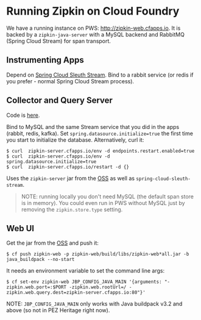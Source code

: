 # Running Zipkin on Cloud Foundry

We have a running instance on PWS: http://zipkin-web.cfapps.io. It is backed by a `zipkin-java-server` with a MySQL backend and RabbitMQ (Spring Cloud Stream) for span transport.

## Instrumenting Apps

Depend on [Spring Cloud Sleuth Stream](https://github.com/spring-cloud-spring-cloud-sleuth). Bind to a rabbit service (or redis if you prefer - normal Spring Cloud Stream process).

## Collector and Query Server

Code is [here](https://github.com/dsyer/zipkin-collector-server).

Bind to MySQL and the same Stream service that you did in the apps (rabbit, redis, kafka). Set `spring.datasource.initialize=true` the first time you start to initialize the database. Alternatively, curl it:

```
$ curl  zipkin-server.cfapps.io/env -d endpoints.restart.enabled=true
$ curl  zipkin-server.cfapps.io/env -d spring.datasource.initialize=true
$ curl  zipkin-server.cfapps.io/restart -d {}
```

Uses the `zipkin-server` jar from the [OSS](https://github.com/openzipkin/zipkin-java) as well as `spring-cloud-sleuth-stream`.

> NOTE: running locally you don't need MySQL (the default span store is in memory). You could even run in PWS without MySQL just by removing the `zipkin.store.type` setting.

## Web UI

Get the jar from the [OSS](https://github.com/openzipkin/zipkin) and push it:

```
$ cf push zipkin-web -p zipkin-web/build/libs/zipkin-web*all.jar -b java_buildpack --no-start
```

It needs an environment variable to set the command line args:

```
$ cf set-env zipkin-web JBP_CONFIG_JAVA_MAIN '{arguments: "-zipkin.web.port=:$PORT -zipkin.web.rootUrl=/ -zipkin.web.query.dest=zipkin-server.cfapps.io:80"}'
```

NOTE: `JBP_CONFIG_JAVA_MAIN` only works with Java buildpack v3.2 and above (so not in PEZ Heritage right now).
